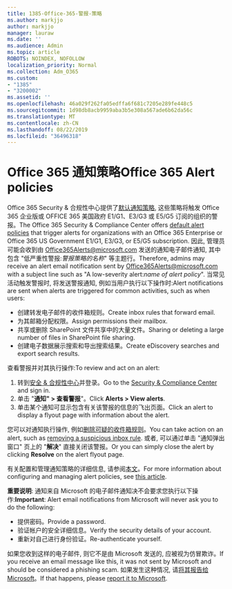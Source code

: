 ```yaml
---
title: 1385-Office-365-警报-策略
ms.author: markjjo
author: markjjo
manager: lauraw
ms.date: ''
ms.audience: Admin
ms.topic: article
ROBOTS: NOINDEX, NOFOLLOW
localization_priority: Normal
ms.collection: Adm_O365
ms.custom:
- "1385"
- "3200002"
ms.assetid: ''
ms.openlocfilehash: 46a029f262fa05edffa6f681c7205e289fe448c5
ms.sourcegitcommit: 1d98db8acb9959aba3b5e308a567ade6b62da56c
ms.translationtype: MT
ms.contentlocale: zh-CN
ms.lasthandoff: 08/22/2019
ms.locfileid: "36496318"
---
```

# <a name="office-365-alert-policies"></a><span data-ttu-id="174c7-102">Office 365 通知策略</span><span class="sxs-lookup"><span data-stu-id="174c7-102">Office 365 Alert policies</span></span>

<span data-ttu-id="174c7-103">Office 365 Security & 合规性中心提供了[默认通知策略](https://docs.microsoft.com/office365/securitycompliance/alert-policies#default-alert-policies), 这些策略将触发 Office 365 企业版或 OFFICE 365 美国政府 E1/G1、E3/G3 或 E5/G5 订阅的组织的警报。</span><span class="sxs-lookup"><span data-stu-id="174c7-103">The Office 365 Security & Compliance Center offers [default alert policies](https://docs.microsoft.com/office365/securitycompliance/alert-policies#default-alert-policies) that trigger alerts for organizations with an Office 365 Enterprise or Office 365 US Government E1/G1, E3/G3, or E5/G5 subscription.</span></span> <span data-ttu-id="174c7-104">因此, 管理员可能会收到由 Office365Alerts@microsoft.com 发送的通知电子邮件通知, 其中包含 "低严重性警报:*警报策略的名称*" 等主题行。</span><span class="sxs-lookup"><span data-stu-id="174c7-104">Therefore, admins may receive an alert email notification sent by Office365Alerts@microsoft.com with a subject line such as "A low-severity alert:*name of alert policy*".</span></span> <span data-ttu-id="174c7-105">当常见活动触发警报时, 将发送警报通知, 例如当用户执行以下操作时:</span><span class="sxs-lookup"><span data-stu-id="174c7-105">Alert notifications are sent when alerts are triggered for common activities, such as when users:</span></span>

- <span data-ttu-id="174c7-106">创建转发电子邮件的收件箱规则。</span><span class="sxs-lookup"><span data-stu-id="174c7-106">Create inbox rules that forward email.</span></span>
- <span data-ttu-id="174c7-107">为其邮箱分配权限。</span><span class="sxs-lookup"><span data-stu-id="174c7-107">Assign permissions their mailbox.</span></span>
- <span data-ttu-id="174c7-108">共享或删除 SharePoint 文件共享中的大量文件。</span><span class="sxs-lookup"><span data-stu-id="174c7-108">Sharing or deleting a large number of files in SharePoint file sharing.</span></span>
- <span data-ttu-id="174c7-109">创建电子数据展示搜索和导出搜索结果。</span><span class="sxs-lookup"><span data-stu-id="174c7-109">Create eDiscovery searches and export search results.</span></span>

<span data-ttu-id="174c7-110">查看警报并对其执行操作:</span><span class="sxs-lookup"><span data-stu-id="174c7-110">To review and act on an alert:</span></span>

1. <span data-ttu-id="174c7-111">转到[安全 & 合规性中心](https://protection.office.com)并登录。</span><span class="sxs-lookup"><span data-stu-id="174c7-111">Go to the [Security & Compliance Center](https://protection.office.com) and sign in.</span></span>
2. <span data-ttu-id="174c7-112">单击 "**通知" > 查看警报**"。</span><span class="sxs-lookup"><span data-stu-id="174c7-112">Click **Alerts > View alerts**.</span></span>
3. <span data-ttu-id="174c7-113">单击某个通知可显示包含有关该警报的信息的飞出页面。</span><span class="sxs-lookup"><span data-stu-id="174c7-113">Click an alert to display a flyout page with information about the alert.</span></span>

<span data-ttu-id="174c7-114">您可以对通知执行操作, 例如[删除可疑的收件箱规则](https://docs.microsoft.com/office365/securitycompliance/responding-to-a-compromised-email-account)。</span><span class="sxs-lookup"><span data-stu-id="174c7-114">You can take action on an alert, such as [removing a suspicious inbox rule](https://docs.microsoft.com/office365/securitycompliance/responding-to-a-compromised-email-account).</span></span> <span data-ttu-id="174c7-115">或者, 可以通过单击 "通知弹出窗口" 页上的 "**解决**" 直接关闭该警报。</span><span class="sxs-lookup"><span data-stu-id="174c7-115">Or you can simply close the alert by clicking **Resolve** on the alert flyout page.</span></span>

<span data-ttu-id="174c7-116">有关配置和管理通知策略的详细信息, 请参阅[本文](https://docs.microsoft.com/office365/securitycompliance/alert-policies)。</span><span class="sxs-lookup"><span data-stu-id="174c7-116">For more information about configuring and managing alert policies, see  [this article](https://docs.microsoft.com/office365/securitycompliance/alert-policies).</span></span>

<span data-ttu-id="174c7-117">**重要说明**: 通知来自 Microsoft 的电子邮件通知决不会要求您执行以下操作:</span><span class="sxs-lookup"><span data-stu-id="174c7-117">**Important**: Alert email notifications from Microsoft will never ask you to do the following:</span></span>

- <span data-ttu-id="174c7-118">提供密码。</span><span class="sxs-lookup"><span data-stu-id="174c7-118">Provide a password.</span></span>
- <span data-ttu-id="174c7-119">验证帐户的安全详细信息。</span><span class="sxs-lookup"><span data-stu-id="174c7-119">Verify the security details of your account.</span></span>
- <span data-ttu-id="174c7-120">重新对自己进行身份验证。</span><span class="sxs-lookup"><span data-stu-id="174c7-120">Re-authenticate yourself.</span></span>

<span data-ttu-id="174c7-121">如果您收到这样的电子邮件, 则它不是由 Microsoft 发送的, 应被视为仿冒欺诈。</span><span class="sxs-lookup"><span data-stu-id="174c7-121">If you receive an email message like this, it was not sent by Microsoft and should be considered a phishing scam.</span></span> <span data-ttu-id="174c7-122">如果发生这种情况, 请[将其报告给 Microsoft](https://docs.microsoft.com/office365/SecurityCompliance/report-junk-email-and-phishing-scams-in-outlook-on-the-web-eop)。</span><span class="sxs-lookup"><span data-stu-id="174c7-122">If that happens, please [report it to Microsoft](https://docs.microsoft.com/office365/SecurityCompliance/report-junk-email-and-phishing-scams-in-outlook-on-the-web-eop).</span></span>